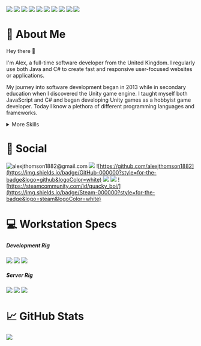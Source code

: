 ![](https://img.shields.io/badge/Java-ED8B00?style=for-the-badge&logo=java&logoColor=white) <!-- java -->
![](https://img.shields.io/badge/C%23-239120?style=for-the-badge&logo=c-sharp&logoColor=white) <!-- csharp -->
![](https://img.shields.io/badge/.NET-5C2D91?style=for-the-badge&logo=.net&logoColor=white) <!-- dotnet -->
![](https://img.shields.io/badge/Python-3776AB?style=for-the-badge&logo=python&logoColor=white) <!-- python -->
![](https://img.shields.io/badge/JavaScript-F7DF1E?style=for-the-badge&logo=javascript&logoColor=black) <!-- javascript -->
![](https://img.shields.io/badge/C%2B%2B-00599C?style=for-the-badge&logo=c%2B%2B&logoColor=white) <!-- cpp -->
![](https://img.shields.io/badge/Lua-2C2D72?style=for-the-badge&logo=lua&logoColor=white) <!-- lua -->
![](https://img.shields.io/badge/MS_SQL-CC2927?style=for-the-badge&logo=microsoft-sql-server&logoColor=white) <!-- MSSQL -->
![](https://img.shields.io/badge/Linux-FCC624?style=for-the-badge&logo=linux&logoColor=black) <!-- linux -->
![](https://img.shields.io/badge/Windows-0078D6?style=for-the-badge&logo=windows&logoColor=white) <!-- windows -->

# :loudspeaker: About Me

Hey there :wave:

I'm Alex, a full-time software developer from the United Kingdom. I regularly use both Java and C# to create fast and responsive user-focused websites or applications.

My journey into software development began in 2013 while in secondary education when I discovered the Unity game engine. I taught myself both JavaScript and C# and began developing Unity games as a hobbyist game developer. Today I know a plethora of different programming languages and frameworks.

<details>
<summary>More Skills</summary>
<br>

<!-- web development -->
![](https://img.shields.io/badge/HTML5-E34F26?style=flat&logo=html5&logoColor=white) <!-- html5 -->
![](https://img.shields.io/badge/CSS3-1572B6?style=flat&logo=css3&logoColor=white) <!-- css3 -->
![](https://img.shields.io/badge/PHP-777BB4?style=flat&logo=php&logoColor=white) <!-- php -->
![](https://img.shields.io/badge/React-20232A?style=flat&logo=react&logoColor=61DAFB) <!-- react -->
![](https://img.shields.io/badge/Angular-DD0031?style=flat&logo=angular&logoColor=white) <!-- angular -->
![](https://img.shields.io/badge/Bootstrap-563D7C?style=flat&logo=bootstrap&logoColor=white) <!-- bootstrap -->
![](https://img.shields.io/badge/jQuery-0769AD?style=flat&logo=jquery&logoColor=white) <!-- jquery -->
![](https://img.shields.io/badge/AWS-232F3E?style=flat&logo=amazon-aws&logoColor=white) <!-- AWS -->
<br>

<!-- ide -->
![](https://img.shields.io/badge/Visual_Studio-5C2D91?style=flat&logo=visual%20studio&logoColor=white) <!-- vs -->
![](https://img.shields.io/badge/Visual_Studio_Code-0078D4?style=flat&logo=visual%20studio%20code&logoColor=white) <!-- vscode -->
![](https://img.shields.io/badge/Eclipse-2C2255?style=flat&logo=eclipse&logoColor=white) <!-- eclipse -->
![](https://img.shields.io/badge/Atom-66595C?style=flat&logo=Atom&logoColor=white) <!-- atom -->
![](https://img.shields.io/badge/Notepad++-90E59A.svg?style=flat&logo=notepad%2B%2B&logoColor=black) <!-- notepad pp -->
![](https://img.shields.io/badge/Arduino_IDE-00979D?style=flat&logo=arduino&logoColor=white) <!-- arduino -->
![](https://img.shields.io/badge/PyCharm-000000.svg?&style=flat&logo=PyCharm&logoColor=white) <!-- pycharm -->
![](https://img.shields.io/badge/VIM-%2311AB00.svg?&style=flat&logo=vim&logoColor=white) <!-- vim -->
<br>

<!-- operating systems -->
![](https://img.shields.io/badge/Arch_Linux-1793D1?style=flat&logo=arch-linux&logoColor=white) <!-- arch -->
![](https://img.shields.io/badge/Ubuntu-E95420?style=flat&logo=ubuntu&logoColor=white) <!-- ubuntu -->
![](https://img.shields.io/badge/Raspberry%20Pi-A22846?style=flat&logo=Raspberry%20Pi&logoColor=white) <!-- rpi -->
![](https://img.shields.io/badge/Arduino-00979D?style=flat&logo=Arduino&logoColor=white) <!-- arduino -->
<br>

<!-- game development -->
![](https://img.shields.io/badge/Unity-000000?style=flat&logo=unity&logoColor=white) <!-- unity -->
![](https://img.shields.io/badge/Audacity-0000CC?style=flat&logo=audacity&logoColor=white) <!-- audacity -->
![](https://img.shields.io/badge/Photoshop-31A8FF?style=flat&logo=Adobe%20Photoshop&logoColor=black) <!-- photoshop -->
![](https://img.shields.io/badge/blender-%23F5792A.svg?style=flat&logo=blender&logoColor=white) <!-- blender -->
<br>

<!-- misc -->
![](https://img.shields.io/badge/GIT-E44C30?style=flat&logo=git&logoColor=white) <!-- git -->
![](https://img.shields.io/badge/GNU%20Bash-4EAA25?style=flat&logo=GNU%20Bash&logoColor=white) <!-- bash -->
![](https://img.shields.io/badge/tmux-1BB91F?style=flat&logo=tmux&logoColor=white) <!-- tmux -->
![](https://img.shields.io/badge/Excel-217346?style=flat&logo=microsoft-excel&logoColor=white) <!-- excel -->
![](https://img.shields.io/badge/Word-2B579A?style=flat&logo=microsoft-word&logoColor=white) <!-- word -->
![](https://img.shields.io/badge/SharePoint-0078D4?style=flat&logo=microsoft-sharepoint&logoColor=white) <!-- sharepoint -->
![](https://img.shields.io/badge/Office-D83B01?style=flat&logo=microsoft-office&logoColor=white) <!-- office -->
![](https://img.shields.io/badge/Google%20Sheets-34A853?style=flat&logo=google-sheets&logoColor=white) <!-- google sheets -->

</details>

# :pushpin: Social
![alexjthomson1882@gmail.com](https://img.shields.io/badge/Gmail-D14836?style=for-the-badge&logo=gmail&logoColor=white) <!-- gmail -->
![](https://img.shields.io/badge/LinkedIn-0077B5?style=for-the-badge&logo=linkedin&logoColor=white) <!-- linked in -->
![https://github.com/alexjthomson1882](https://img.shields.io/badge/GitHub-000000?style=for-the-badge&logo=github&logoColor=white) <!-- github -->
![](https://img.shields.io/badge/replit-667881?style=for-the-badge&logo=replit&logoColor=white) <!-- replit -->
![](https://img.shields.io/badge/Discord-7289DA?style=for-the-badge&logo=discord&logoColor=white) <!-- discord -->
![https://steamcommunity.com/id/quacky_boi/](https://img.shields.io/badge/Steam-000000?style=for-the-badge&logo=steam&logoColor=white) <!-- steam -->

# :computer: Workstation Specs
##### Development Rig
![](https://img.shields.io/badge/Windows_11-0078D6?style=for-the-badge&logo=windows&logoColor=white) <!-- windows 11 -->
![](https://img.shields.io/badge/RYZEN_5_3600-ED1C24?style=for-the-badge&logo=amd&logoColor=white) <!-- cpu -->
![](https://img.shields.io/badge/RTX2060S-76B900?style=for-the-badge&logo=nvidia&logoColor=white) <!-- gpu -->
<br>
##### Server Rig
![](https://img.shields.io/badge/Arch_Linux-1793D1?style=for-the-badge&logo=arch-linux&logoColor=white) <!-- arch linux -->
![](https://img.shields.io/badge/RYZEN_9_5900X-ED1C24?style=for-the-badge&logo=amd&logoColor=white) <!-- cpu -->
![](https://img.shields.io/badge/RTX2080-76B900?style=for-the-badge&logo=nvidia&logoColor=white) <!-- gpu -->

# :chart_with_upwards_trend: GitHub Stats
![](https://github-readme-stats.vercel.app/api/top-langs/?username=alexjthomson1882&theme=blue-green)
